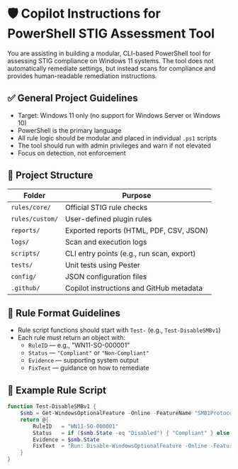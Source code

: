 # 🛡️ Copilot Instructions for PowerShell STIG Assessment Tool

You are assisting in building a modular, CLI-based PowerShell tool for assessing STIG compliance on Windows 11 systems. The tool does not automatically remediate settings, but instead scans for compliance and provides human-readable remediation instructions.

## ✅ General Project Guidelines
- Target: Windows 11 only (no support for Windows Server or Windows 10)
- PowerShell is the primary language
- All rule logic should be modular and placed in individual `.ps1` scripts
- The tool should run with admin privileges and warn if not elevated
- Focus on detection, not enforcement

## 📂 Project Structure

| Folder | Purpose |
|--------|---------|
| `rules/core/` | Official STIG rule checks |
| `rules/custom/` | User-defined plugin rules |
| `reports/` | Exported reports (HTML, PDF, CSV, JSON) |
| `logs/` | Scan and execution logs |
| `scripts/` | CLI entry points (e.g., run scan, export) |
| `tests/` | Unit tests using Pester |
| `config/` | JSON configuration files |
| `.github/` | Copilot instructions and GitHub metadata |

## 🔁 Rule Format Guidelines
- Rule script functions should start with `Test-` (e.g., `Test-DisableSMBv1`)
- Each rule must return an object with:
  - `RuleID` — e.g., "WN11-SO-000001"
  - `Status` — `"Compliant"` or `"Non-Compliant"`
  - `Evidence` — supporting system output
  - `FixText` — guidance on how to remediate

## 🧪 Example Rule Script

```powershell
function Test-DisableSMBv1 {
    $smb = Get-WindowsOptionalFeature -Online -FeatureName "SMB1Protocol"
    return @{
        RuleID   = "WN11-SO-000001"
        Status   = if ($smb.State -eq "Disabled") { "Compliant" } else { "Non-Compliant" }
        Evidence = $smb.State
        FixText  = "Run: Disable-WindowsOptionalFeature -Online -FeatureName SMB1Protocol"
    }
}
